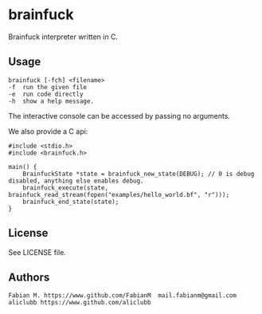 brainfuck
===========
Brainfuck interpreter written in C.

## Usage
    brainfuck [-fch] <filename>
	-f  run the given file
	-e  run code directly
	-h  show a help message.

The interactive console can be accessed by passing no arguments.    

We also provide a C api:

    #include <stdio.h>
    #include <brainfuck.h>
    
    main() {
    	BrainfuckState *state = brainfuck_new_state(DEBUG); // 0 is debug disabled, anything else enables debug.
    	brainfuck_execute(state, brainfuck_read_stream(fopen("examples/hello_world.bf", "r")));
    	brainfuck_end_state(state);
    }


## License
See LICENSE file.

## Authors
    Fabian M. https://www.github.com/FabianM  mail.fabianm@gmail.com
    aliclubb https://www.github.com/aliclubb
